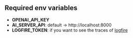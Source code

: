 ## Required env variables

* **OPENAI_API_KEY**
* **AI_SERVER_API**: default -> http://localhost:8000
* **LOGFIRE_TOKEN**: if you want to see the traces of [logfire](https://logfire-us.pydantic.dev)